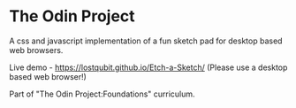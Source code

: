 # The Odin Project

A css and javascript implementation of a fun sketch pad for desktop based web browsers.

Live demo - https://lostqubit.github.io/Etch-a-Sketch/ (Please use a desktop based web browser!)

Part of "The Odin Project:Foundations" curriculum.
